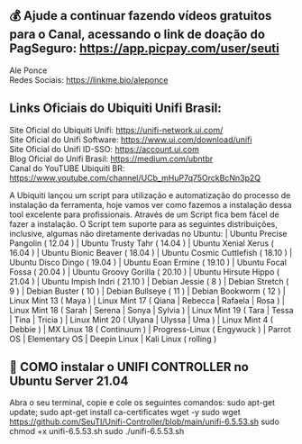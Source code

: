 ## 💰 Ajude a continuar fazendo vídeos gratuitos para o Canal, acessando o link de doação do PagSeguro: https://app.picpay.com/user/seuti

Ale Ponce<br>
Redes Sociais: https://linkme.bio/aleponce<br>

## **Links Oficiais do Ubiquiti Unifi Brasil:**
Site Oficial do Ubiquiti Unifi: https://unifi-network.ui.com/<br>
Site Oficial do Unifi Software: https://www.ui.com/download/unifi<br>
Site Oficial do Unifi ID-SSO: https://account.ui.com<br>
Blog Oficial do Unifi Brasil: https://medium.com/ubntbr<br>
Canal do YouTUBE Ubiquiti BR: https://www.youtube.com/channel/UCb_mHuP7q75OrckBcNn3p2Q<br>

A Ubiquiti lançou um script para utilização e automatização do processo de instalação da ferramenta, hoje vamos ver como fazemos a instalação dessa tool excelente para profissionais.
Através de um Script fica bem fácel de fazer a instalação. O Script tem suporte para as seguintes distribuições, inclusive, algumas não diretamente derivadas no Ubuntu:
| Ubuntu Precise Pangolin ( 12.04 )
| Ubuntu Trusty Tahr ( 14.04 )
| Ubuntu Xenial Xerus ( 16.04 )
| Ubuntu Bionic Beaver ( 18.04 )
| Ubuntu Cosmic Cuttlefish ( 18.10 )
| Ubuntu Disco Dingo ( 19.04 )
| Ubuntu Eoan Ermine ( 19.10 )
| Ubuntu Focal Fossa ( 20.04 )
| Ubuntu Groovy Gorilla ( 20.10 )
| Ubuntu Hirsute Hippo ( 21.04 )
| Ubuntu Impish Indri ( 21.10 )
| Debian Jessie ( 8 )
| Debian Stretch ( 9 )
| Debian Buster ( 10 )
| Debian Bullseye ( 11 )
| Debian Bookworm ( 12 )
| Linux Mint 13 ( Maya )
| Linux Mint 17 ( Qiana | Rebecca | Rafaela | Rosa )
| Linux Mint 18 ( Sarah | Serena | Sonya | Sylvia )
| Linux Mint 19 ( Tara | Tessa | Tina | Tricia )
| Linux Mint 20 ( Ulyana | Ulyssa | Uma )
| Linux Mint 4 ( Debbie )
| MX Linux 18 ( Continuum )
| Progress-Linux ( Engywuck )
| Parrot OS
| Elementary OS
| Deepin Linux
| Kali Linux ( rolling )

## **📡 COMO instalar o UNIFI CONTROLLER no Ubuntu Server 21.04**

Abra o seu terminal, copie e cole os seguintes comandos:
sudo apt-get update; sudo apt-get install ca-certificates wget -y
sudo wget https://github.com/SeuTI/Unifi-Controller/blob/main/unifi-6.5.53.sh
sudo chmod +x unifi-6.5.53.sh
sudo ./unifi-6.5.53.sh

